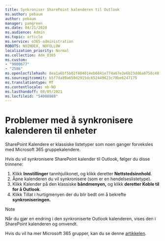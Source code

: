 ```yaml
---
title: Synkroniser SharePoint kalenderen til Outlook
ms.author: pebaum
author: pebaum
manager: pamgreen
ms.date: 04/21/2020
ms.audience: Admin
ms.topic: article
ms.service: o365-administration
ROBOTS: NOINDEX, NOFOLLOW
localization_priority: Normal
ms.collection: Adm_O365
ms.custom:
- "9000677"
- "2586"
ms.openlocfilehash: 8ea1a6bf5b02f804014eb6841e774a67e2e6b23dd6a0758c48f05271644f1601
ms.sourcegitcommit: b5f7da89a650d2915dc652449623c78be6247175
ms.translationtype: MT
ms.contentlocale: nb-NO
ms.lasthandoff: 08/05/2021
ms.locfileid: "54008888"
---
```

# <a name="issues-synchronizing-your-calendar-to-devices"></a>Problemer med å synkronisere kalenderen til enheter

SharePoint Kalendere er klassiske listetyper som noen ganger forveksles med Microsoft 365 gruppekalendere.

Hvis du vil synkronisere SharePoint kalender til Outlook, følger du disse trinnene:

1. Klikk **Innstillinger** tannhjulikonet, og klikk deretter **Nettstedsinnhold**.
2. Åpne kalenderen du vil synkronisere (som er en hendelseslistetype).
3. Klikk Kalender på den klassiske **båndmenyen,** og klikk **deretter Koble til for å Outlook**.
4. Klikk Tillat i hurtigmenyen der du blir bedt om å bekrefte **synkroniseringen.**

>[!Note]
> Når du gjør en endring i den synkroniserte Outlook kalenderen, vises den i SharePoint kalenderen og omvendt.

Hvis du vil ha mer Microsoft 365 grupper, kan du se denne [artikkelen](https://support.office.com/article/Learn-about-Office-365-groups-b565caa1-5c40-40ef-9915-60fdb2d97fa2).
